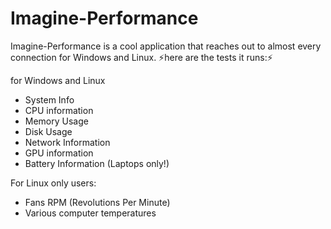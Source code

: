 # Imagine-Performance
Imagine-Performance is a cool application that reaches out to almost every connection for Windows and Linux. 
⚡here are the tests it runs:⚡

for Windows and Linux 
- System Info
- CPU information
- Memory Usage
- Disk Usage
- Network Information
- GPU information
- Battery Information (Laptops only!)

For Linux only users:
- Fans RPM (Revolutions Per Minute)
- Various computer temperatures
